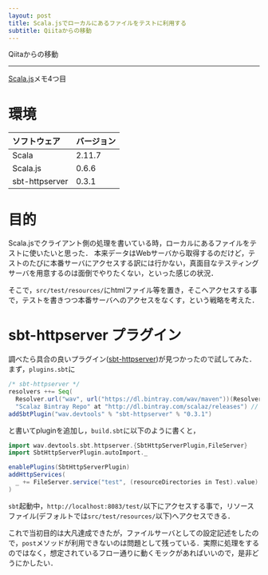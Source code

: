 ```yaml
---
layout: post
title: Scala.jsでローカルにあるファイルをテストに利用する
subtitle: Qiitaからの移動
---
```


Qiitaからの移動

---

[Scala.js](http://www.scala-js.org/)メモ4つ目

# 環境
|ソフトウェア|バージョン|
|:---|:---|
|Scala|2.11.7|
|Scala.js|0.6.6|
|sbt-httpserver|0.3.1|

# 目的
Scala.jsでクライアント側の処理を書いている時，ローカルにあるファイルをテストに使いたいと思った．
本来データはWebサーバから取得するのだけど，テストのたびに本番サーバにアクセスする訳には行かない，真面目なテスティングサーバを用意するのは面倒でやりたくない，といった感じの状況．

そこで，`src/test/resources/`にhtmlファイル等を置き，そこへアクセスする事で，テストを書きつつ本番サーバへのアクセスをなくす，という戦略を考えた．

# sbt-httpserver プラグイン
調べたら具合の良いプラグイン([sbt-httpserver](https://github.com/wav/sbt-httpserver))が見つかったので試してみた．まず，`plugins.sbt`に

```scala
/* sbt-httpserver */
resolvers ++= Seq(
  Resolver.url("wav", url("https://dl.bintray.com/wav/maven"))(Resolver.ivyStylePatterns),
  "Scalaz Bintray Repo" at "http://dl.bintray.com/scalaz/releases") // scalaz-stream
addSbtPlugin("wav.devtools" % "sbt-httpserver" % "0.3.1")
```

と書いてpluginを追加し，`build.sbt`に以下のように書くと，

```scala
import wav.devtools.sbt.httpserver.{SbtHttpServerPlugin,FileServer}
import SbtHttpServerPlugin.autoImport._

enablePlugins(SbtHttpServerPlugin)
addHttpServices(
  _ += FileServer.service("test", (resourceDirectories in Test).value)
)
```

`sbt`起動中，`http://localhost:8083/test/`以下にアクセスする事で，リソースファイル(デフォルトでは`src/test/resources/`以下)へアクセスできる．

これで当初目的は大凡達成できたが，ファイルサーバとしての設定記述をしたので，`post`メソッドが利用できないのは問題として残っている．実際に処理をするのではなく，想定されているフロー通りに動くモックがあればいいので，是非どうにかしたい．
